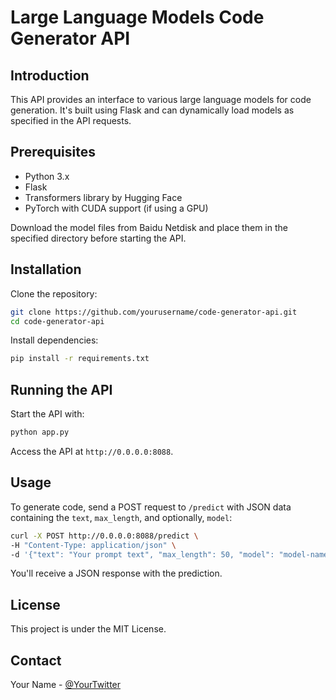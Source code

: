 # Large Language Models Code Generator API

## Introduction
This API provides an interface to various large language models for code generation. It's built using Flask and can dynamically load models as specified in the API requests.

## Prerequisites
- Python 3.x
- Flask
- Transformers library by Hugging Face
- PyTorch with CUDA support (if using a GPU)

Download the model files from Baidu Netdisk and place them in the specified directory before starting the API.

## Installation

Clone the repository:
```bash
git clone https://github.com/yourusername/code-generator-api.git
cd code-generator-api
```

Install dependencies:
```bash
pip install -r requirements.txt
```

## Running the API

Start the API with:
```bash
python app.py
```
Access the API at `http://0.0.0.0:8088`.

## Usage

To generate code, send a POST request to `/predict` with JSON data containing the `text`, `max_length`, and optionally, `model`:

```bash
curl -X POST http://0.0.0.0:8088/predict \
-H "Content-Type: application/json" \
-d '{"text": "Your prompt text", "max_length": 50, "model": "model-name"}'
```

You'll receive a JSON response with the prediction.

## License
This project is under the MIT License.

## Contact
Your Name - [@YourTwitter](https://twitter.com/YourTwitter)
